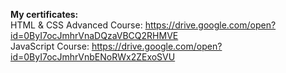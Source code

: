 <b>My certificates:</b><br>
HTML & CSS Advanced Course: https://drive.google.com/open?id=0ByI7ocJmhrVnaDQzaVBCQ2RHMVE <br>
JavaScript Course: https://drive.google.com/open?id=0ByI7ocJmhrVnbENoRWx2ZExoSVU
